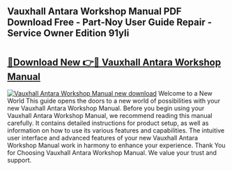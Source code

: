 ## Vauxhall Antara Workshop Manual PDF Download Free - Part-Noy User Guide Repair - Service Owner Edition 91yIi

# <h2><a href="http://cf2460.oget.top/?id=Vauxhall+Antara+Workshop+Manual">🔗Download New 👉🔴 Vauxhall Antara Workshop Manual</a></h2>

[![Vauxhall Antara Workshop Manual new download](https://i.imgur.com/5g1atiW.png)](http://cf2460.oget.top/?id=Vauxhall+Antara+Workshop+Manual)
Welcome to a New World This guide opens the doors to a new world of possibilities with your new Vauxhall Antara Workshop Manual. Before you begin using your Vauxhall Antara Workshop Manual, we recommend reading this manual carefully. It contains detailed instructions for product setup, as well as information on how to use its various features and capabilities. The intuitive user interface and advanced features of your new Vauxhall Antara Workshop Manual work in harmony to enhance your experience. Thank You for Choosing Vauxhall Antara Workshop Manual. We value your trust and support.
